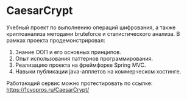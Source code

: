 # CaesarCrypt

Учебный проект по выполнению операций шифрования, а также криптоанализа методами bruteforce и статистического анализа.
В рамках проекта продемонстрировал:
1) Знание ООП и его основных принципов.
2) Опыт использования паттернов программирования.
3) Реализацию проекта на фреймфорке Spring MVC.
4) Навыки публикации java-апплетов на коммерческом хостинге.

Работающий сервис можно протестировать по ссылке:
https://1cvopros.ru/CaesarCrypt/
